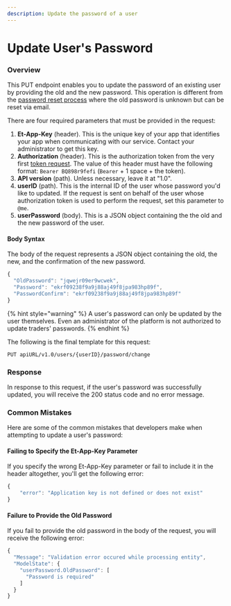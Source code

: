 ```yaml
---
description: Update the password of a user
---
```


# Update User's Password

### Overview

This PUT endpoint enables you to update the password of an existing user by providing the old and the new password. This operation is different from the [password reset process](../password-reset/) where the old password is unknown but can be reset via email.

There are four required parameters that must be provided in the request:

1. **Et-App-Key** (header). This is the unique key of your app that identifies your app when communicating with our service. Contact your administrator to get this key.
2. **Authorization** (header). This is the authorization token from the very first [token request](../authentication/requesting-tokens/). The value of this header must have the following format: `Bearer BQ898r9fefi` (`Bearer` + 1 space + the token).
3. **API version** (path). Unless necessary, leave it at "1.0".
4. **userID** (path). This is the internal ID of the user  whose password you'd like to updated. If the request is sent on behalf of the user whose authorization token is used to perform the request, set this parameter to `@me`.
5. **userPassword** (body). This is a JSON object containing the the old and the new password of the user.

#### Body Syntax

The body of the request represents a JSON object containing the old, the new, and the confirmation of the new password.

```javascript
{
  "OldPassword": "jqwejr09er9wcwek",
  "Password": "ekrf09238f9a9j88aj49f8jpa983hp89f",
  "PasswordConfirm": "ekrf09238f9a9j88aj49f8jpa983hp89f"
}
```

{% hint style="warning" %}
A user's password can only be updated by the user themselves. Even an administrator of the platform is not authorized to update traders' passwords.
{% endhint %}

The following is the final template for this request:

```
PUT apiURL/v1.0/users/{userID}/password/change
```

### Response

In response to this request, if the user's password was successfully updated, you will receive the 200 status code and no error message.

### Common Mistakes

Here are some of the common mistakes that developers make when attempting to update a user's password:

#### Failing to Specify the Et-App-Key Parameter

If you specify the wrong Et-App-Key parameter or fail to include it in the header altogether, you'll get the following error:

```javascript
{
    "error": "Application key is not defined or does not exist"
}
```

#### Failure to Provide the Old Password

If you fail to provide the old password in the body of the request, you will receive the following error:

```javascript
{
  "Message": "Validation error occured while processing entity",
  "ModelState": {
    "userPassword.OldPassword": [
      "Password is required"
    ]
  }
}
```
